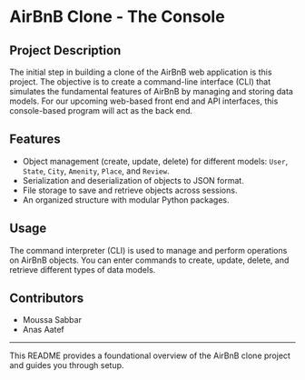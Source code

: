 # AirBnB Clone - The Console

## Project Description

The initial step in building a clone of the AirBnB web application is this project. The objective is to create a command-line interface (CLI) that simulates the fundamental features of AirBnB by managing and storing data models. For our upcoming web-based front end and API interfaces, this console-based program will act as the back end.

## Features

- Object management (create, update, delete) for different models: `User`, `State`, `City`, `Amenity`, `Place`, and `Review`.
- Serialization and deserialization of objects to JSON format.
- File storage to save and retrieve objects across sessions.
- An organized structure with modular Python packages.

## Usage

The command interpreter (CLI) is used to manage and perform operations on AirBnB objects. You can enter commands to create, update, delete, and retrieve different types of data models. 

## Contributors


- Moussa Sabbar
- Anas Aatef

---

This README provides a foundational overview of the AirBnB clone project and guides you through setup.
